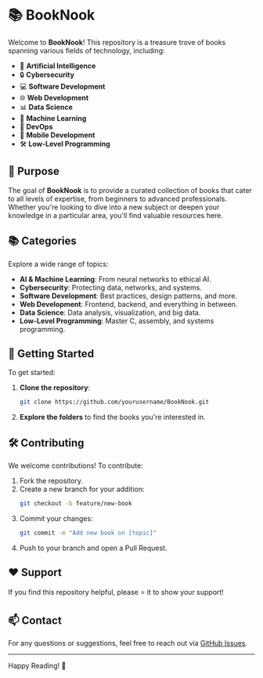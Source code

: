 # 📚 BookNook

Welcome to **BookNook**! This repository is a treasure trove of books spanning various fields of technology, including:

- 🤖 **Artificial Intelligence**
- 🔒 **Cybersecurity**
- 💻 **Software Development**
- 🌐 **Web Development**
- 📊 **Data Science**
- 🚀 **Machine Learning**
- 🔧 **DevOps**
- 📱 **Mobile Development**
- 🛠️ **Low-Level Programming**

## 🎯 Purpose

The goal of **BookNook** is to provide a curated collection of books that cater to all levels of expertise, from beginners to advanced professionals. Whether you're looking to dive into a new subject or deepen your knowledge in a particular area, you'll find valuable resources here.

## 📚 Categories

Explore a wide range of topics:

- **AI & Machine Learning**: From neural networks to ethical AI.
- **Cybersecurity**: Protecting data, networks, and systems.
- **Software Development**: Best practices, design patterns, and more.
- **Web Development**: Frontend, backend, and everything in between.
- **Data Science**: Data analysis, visualization, and big data.
- **Low-Level Programming**: Master C, assembly, and systems programming.

## 🚀 Getting Started

To get started:

1. **Clone the repository**:
    ```bash
    git clone https://github.com/yourusername/BookNook.git
    ```
2. **Explore the folders** to find the books you're interested in.

## 🛠️ Contributing

We welcome contributions! To contribute:

1. Fork the repository.
2. Create a new branch for your addition:
    ```bash
    git checkout -b feature/new-book
    ```
3. Commit your changes:
    ```bash
    git commit -m "Add new book on [topic]"
    ```
4. Push to your branch and open a Pull Request.

## ❤️ Support

If you find this repository helpful, please ⭐ it to show your support!

## 📫 Contact

For any questions or suggestions, feel free to reach out via [GitHub Issues](https://github.com/Rana718/BookNook/issues).

---

Happy Reading! 📖
